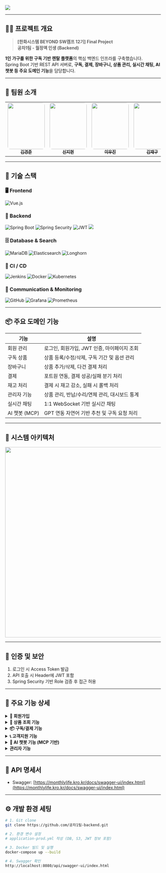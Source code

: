 <img src="https://capsule-render.vercel.app/api?type=waving&height=250&color=gradient&text=%EC%9B%94%EC%A0%95%EC%95%A1%20%EC%9D%B8%EC%83%9D&fontSize=60&fontAlignY=30&animation=fadeIn&desc=Back-End%20System%20for%20%EB%A0%8C%ED%83%88%20%EA%B5%AC%EB%8F%85%20%EC%84%9C%EB%B9%84%EC%8A%A4&descSize=30" />


---

## 🧑‍💻 프로젝트 개요

> **[한화시스템 BEYOND SW캠프 12기] Final Project**  
> **공차1팀 - 월정액 인생 (Backend)**

**1인 가구를 위한 구독 기반 렌탈 플랫폼**의 핵심 백엔드 인프라를 구축했습니다.  
Spring Boot 기반 REST API 서버로, **구독, 결제, 장바구니, 상품 관리, 실시간 채팅, AI 챗봇 등 주요 도메인 기능**을 담당합니다.

---

## 👥 팀원 소개

<table align="center">
  <tr>
    <td align="center">
      <a href="https://github.com/celarim">
        <img src="https://mblogthumb-phinf.pstatic.net/MjAxNzA0MTNfMTQ2/MDAxNDkyMDg4OTU0NzU2.X-Ise8QGLx6BeA7f6y1lStSFaxdMRMNieJK_sB2sdokg.ll6BBI3GcX8hmiVP10LOy9b2rAZ2hHKnZFncXmzexsgg.JPEG.swhyun98/downloadfile.jpg?type=w420" width="120" height="150" style="object-fit: cover; border-radius: 8px;" />
        <br /><sub><b>김경준</b></sub>
      </a>
    </td>
    <td align="center">
      <a href="https://github.com/Shin-JiHyun">
        <img src="https://i.namu.wiki/i/8wUNYOFiU0KQem2XbLBTkTmgGg4knQ1_xAxhTh2Yl6E0OUbwJKCNXuO32wS48LTPfXT1U3hzEmclYUhu0kOg3GBu7VFfhN-larrInwpPz2Bc6OIplUQSvQy2sMz4gMUmPxcxCsZZ_XFaOLpXsp363Q.webp" width="120" height="150" style="object-fit: cover; border-radius: 8px;" />
        <br /><sub><b>신지현</b></sub>
      </a>
    </td>
    <td align="center">
      <a href="https://github.com/leewoojin12">
        <img src="https://i.namu.wiki/i/OOrcrlumPF7y0fWMNwJGrUw29c5kJ9qtpPbLsKlKOV2OVBH3Y3j3hg9FWPNy3kCvTUMgHD68wTF2k3OscKuTtw.webp" width="120" height="150" style="object-fit: cover; border-radius: 8px;" />
        <br /><sub><b>이우진</b></sub>
      </a>
    </td>
    <td align="center">
      <a href="https://github.com/wkdlrn">
        <img src="https://i.namu.wiki/i/GlPkp9Dy4UIg4_LiRXKtZ2g5V-NsjY3LZi8k6WT6N3lQIHIKz8EaNESQLfZfV7lDi4E7k-VloLwSHDr21bQxVg.webp" width="120" height="150" style="object-fit: cover; border-radius: 8px;" />
        <br /><sub><b>김재구</b></sub>
      </a>
    </td>
  </tr>
</table>

---

## 🧰 기술 스택

### 🖥 Frontend
![Vue.js](https://img.shields.io/badge/vue.js-%2335495e.svg?style=for-the-badge&logo=vuedotjs&logoColor=%234FC08D)

### 🔧 Backend
![Spring Boot](https://img.shields.io/badge/Spring%20Boot-6DB33F?style=for-the-badge&logo=Spring-Boot&logoColor=white)
![Spring Security](https://img.shields.io/badge/Spring_Security-6DB33F?style=for-the-badge&logo=Spring-Security&logoColor=white)
![JWT](https://img.shields.io/badge/JWT-%232F7D32.svg?style=for-the-badge&logo=json-web-tokens&logoColor=white)
<img src="https://img.shields.io/badge/Spring Batch-6DB33F?style=for-the-badge&logo=Spring&logoColor=white" />

### 🗄 Database & Search
![MariaDB](https://img.shields.io/badge/MariaDB-003545?style=for-the-badge&logo=mariadb&logoColor=white)
![Elasticsearch](https://img.shields.io/badge/elasticsearch-%230377CC.svg?style=for-the-badge&logo=elasticsearch&logoColor=white)
![Longhorn](https://img.shields.io/badge/Longhorn-FF6600?style=for-the-badge&logo=rancher&logoColor=white)

### 🚀 CI / CD
![Jenkins](https://img.shields.io/badge/Jenkins-D24939?style=for-the-badge&logo=jenkins&logoColor=white)
![Docker](https://img.shields.io/badge/docker-2496ED?style=for-the-badge&logo=docker&logoColor=white)
![Kubernetes](https://img.shields.io/badge/kubernetes-%23326ce5.svg?style=for-the-badge&logo=kubernetes&logoColor=white)

### 📡 Communication & Monitoring
![GitHub](https://img.shields.io/badge/github-%23121011.svg?style=for-the-badge&logo=github&logoColor=white)
![Grafana](https://img.shields.io/badge/Grafana-F46800?style=for-the-badge&logo=grafana&logoColor=white)
![Prometheus](https://img.shields.io/badge/Prometheus-E6522C?style=for-the-badge&logo=prometheus&logoColor=white)

---

## 📦 주요 도메인 기능

| 기능         | 설명 |
|--------------|------|
| 회원 관리     | 로그인, 회원가입, JWT 인증, 마이페이지 조회 |
| 구독 상품     | 상품 등록/수정/삭제, 구독 기간 및 옵션 관리 |
| 장바구니      | 상품 추가/삭제, 다건 결제 처리 |
| 결제         | 포트원 연동, 결제 성공/실패 분기 처리 |
| 재고 처리     | 결제 시 재고 감소, 실패 시 롤백 처리 |
| 관리자 기능   | 상품 관리, 반납/수리/연체 관리, 대시보드 통계 |
| 실시간 채팅   | 1:1 WebSocket 기반 실시간 채팅 |
| AI 챗봇 (MCP) | GPT 연동 자연어 기반 추천 및 구독 요청 처리 |

---

## 🧩 시스템 아키텍처
<img src="https://github.com/user-attachments/assets/772e1bce-3339-4ea9-805b-a6b122d66347" width="617" />

<br>

---

## 🔐 인증 및 보안

1. 로그인 시 Access Token 발급
2. API 호출 시 Header에 JWT 포함
3. Spring Security 기반 Role 검증 후 접근 허용

---

## 🧠 주요 기능 상세
<details>
  <summary><strong>👤 회원가입</strong></summary>
  <ul>
    <li><strong>회원 가입</strong>:
      <br><img src="https://github.com/user-attachments/assets/d620d088-e259-4534-b806-4f80ceaf3676" width="400" />
    </li>
    
    <li><strong>로그인</strong>: 이메일과 비밀번호로 JWT 발급
      <br><img src="./gif/USER002.gif" width="400" />
    </li>
  </ul>
</details>


<details>
  <summary><strong>🛒 상품 조회 기능</strong></summary>
  ### 전체 판매 상품 조회
   - 요청
   - 응답
</details>

<details>
  <summary><strong>📦 구독/결제 기능</strong></summary>

  ### 상품 구독
   - 요청
     ![상품구독 요청](https://github.com/user-attachments/assets/6e6d6149-469c-4eb4-b509-4ec374435b21)

   - 응답
     ![상품구독 응답](https://github.com/user-attachments/assets/9a413c52-ebaf-4579-a862-c5a7996161fe)

  ### 장바구니
   - 요청
     ![장바구니 추가 요청](https://github.com/user-attachments/assets/8ca222e0-e464-486f-9128-d8d184dc15b2)

   - 응답
     ![장바구니 추가 응답](https://github.com/user-attachments/assets/bcd2f45b-f41d-49a2-bbd7-6286b275ebe7)

</details>

<details>
  <summary><strong>📞 고객지원 기능</strong></summary>

  ### 수리/분실 신청
  - 요청
    ![수리,분실 신청 요청](https://github.com/user-attachments/assets/af568129-acd7-4d20-8151-46103c62d2d3)

  - 응답
    ![수리,분실 신청 응답](https://github.com/user-attachments/assets/0ce74e75-272d-46a9-a722-83f722ca3e25)

</details>

<details>
  <summary><strong>🤖 AI 챗봇 기능 (MCP 기반)</strong></summary>

### AI 챗봇 제품 검색
 - 요청
  ![MCP 제품 검색 요청](https://github.com/user-attachments/assets/9c586304-ac8e-4362-aef7-089cd0dbcc6c)

 - 응답
  ![MCP 제품 검색 응답](https://github.com/user-attachments/assets/a5347670-af57-4558-999a-2980752e525a)


### AI 챗봇 구독흐름 자동 처리
 - 요청
   ![MCP 구독흐름자동처리 요청](https://github.com/user-attachments/assets/285e0c1d-596e-4394-860f-f303b590b37a)

 - 응답
   ![MCP 구독흐름자동처리 응답](https://github.com/user-attachments/assets/a6a370f6-8faf-45a0-a5f6-dafd8cf37692)


</details>

<details>
  <summary><strong> 관리자 기능</strong></summary>

### 상품 등록
- 요청
  ![상품등록 요청](https://github.com/user-attachments/assets/f868583c-2572-4240-9e2f-68038a7e55df)

- 응답
  ![상품등록 응답](https://github.com/user-attachments/assets/39a6e4f0-51fe-4197-80c2-86ac19ded67e)

  
### 판매 상품 등록
- 요청
   ![판매상품등록 요청](https://github.com/user-attachments/assets/c9ec7fbd-570a-4ca3-b3f1-6bf566b10562)
      
- 응답
   ![판매상품등록요청 응답](https://github.com/user-attachments/assets/df5776ab-3c44-477e-a0b5-5510eb1d9df7)


</details>


---

## 📑 API 명세서

- Swagger: [https://monthlylife.kro.kr/docs/swagger-ui/index.html](https://monthlylife.kro.kr/docs/swagger-ui/index.html)

---

## ⚙ 개발 환경 세팅

```bash
# 1. Git clone
git clone https://github.com/공차1팀-backend.git

# 2. 환경 변수 설정
# application-prod.yml 작성 (DB, S3, JWT 정보 포함)

# 3. Docker 빌드 및 실행
docker-compose up --build

# 4. Swagger 확인
http://localhost:8080/api/swagger-ui/index.html
